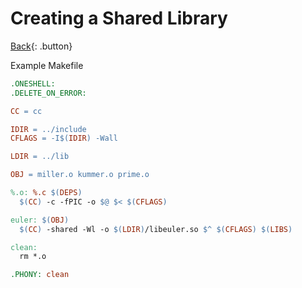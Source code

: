 # Creating a Shared Library

[Back](../../index.md){: .button}

Example Makefile

```makefile
.ONESHELL:
.DELETE_ON_ERROR:

CC = cc

IDIR = ../include
CFLAGS = -I$(IDIR) -Wall

LDIR = ../lib

OBJ = miller.o kummer.o prime.o

%.o: %.c $(DEPS)
  $(CC) -c -fPIC -o $@ $< $(CFLAGS)

euler: $(OBJ)
  $(CC) -shared -Wl -o $(LDIR)/libeuler.so $^ $(CFLAGS) $(LIBS)

clean:
  rm *.o

.PHONY: clean
```

